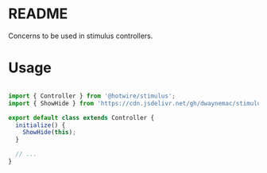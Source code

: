 # README
Concerns to be used in stimulus controllers.

# Usage
```js

import { Controller } from '@hotwire/stimulus';
import { ShowHide } from 'https://cdn.jsdelivr.net/gh/dwaynemac/stimulus-concerns/srs/showHide.js';

export default class extends Controller {
  initialize() {
    ShowHide(this);
  }

  // ...
}

```
